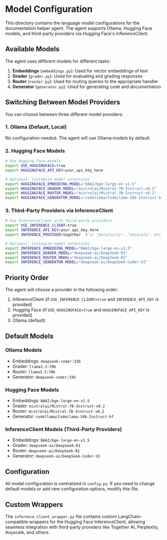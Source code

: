 # Model Configuration

This directory contains the language model configurations for the documentation helper agent. The agent supports Ollama, Hugging Face models, and third-party providers via Hugging Face's InferenceClient.

## Available Models

The agent uses different models for different tasks:

1. **Embeddings** (`embeddings.py`): Used for vector embeddings of text
2. **Grader** (`grader.py`): Used for evaluating and grading responses
3. **Router** (`router.py`): Used for routing queries to the appropriate handler
4. **Generator** (`generator.py`): Used for generating code and documentation

## Switching Between Model Providers

You can choose between three different model providers:

### 1. Ollama (Default, Local)

No configuration needed. The agent will use Ollama models by default.

### 2. Hugging Face Models

```bash
# Use Hugging Face models
export USE_HUGGINGFACE=true
export HUGGINGFACE_API_KEY=your_api_key_here

# Optional: Customize model selections
export HUGGINGFACE_EMBEDDING_MODEL="BAAI/bge-large-en-v1.5"
export HUGGINGFACE_GRADER_MODEL="mistralai/Mistral-7B-Instruct-v0.2"
export HUGGINGFACE_ROUTER_MODEL="mistralai/Mistral-7B-Instruct-v0.2"
export HUGGINGFACE_GENERATOR_MODEL="codellama/CodeLlama-34b-Instruct-hf"
```

### 3. Third-Party Providers via InferenceClient

```bash
# Use InferenceClient with third-party providers
export USE_INFERENCE_CLIENT=true
export INFERENCE_API_KEY=your_api_key_here
export INFERENCE_PROVIDER=together  # or "perplexity", "anyscale", etc.

# Optional: Customize model selections
export INFERENCE_EMBEDDING_MODEL="BAAI/bge-large-en-v1.5"
export INFERENCE_GRADER_MODEL="deepseek-ai/DeepSeek-R1"
export INFERENCE_ROUTER_MODEL="deepseek-ai/DeepSeek-R1"
export INFERENCE_GENERATOR_MODEL="deepseek-ai/DeepSeek-Coder-V2"
```

## Priority Order

The agent will choose a provider in the following order:
1. InferenceClient (if `USE_INFERENCE_CLIENT=true` and `INFERENCE_API_KEY` is provided)
2. Hugging Face (if `USE_HUGGINGFACE=true` and `HUGGINGFACE_API_KEY` is provided)
3. Ollama (default)

## Default Models

### Ollama Models
- Embeddings: `deepseek-coder:33b`
- Grader: `llama3.3:70b`
- Router: `llama3.3:70b`
- Generator: `deepseek-coder:33b`

### Hugging Face Models
- Embeddings: `BAAI/bge-large-en-v1.5`
- Grader: `mistralai/Mistral-7B-Instruct-v0.2`
- Router: `mistralai/Mistral-7B-Instruct-v0.2`
- Generator: `codellama/CodeLlama-34b-Instruct-hf`

### InferenceClient Models (Third-Party Providers)
- Embeddings: `BAAI/bge-large-en-v1.5`
- Grader: `deepseek-ai/DeepSeek-R1`
- Router: `deepseek-ai/DeepSeek-R1`
- Generator: `deepseek-ai/DeepSeek-Coder-V2`

## Configuration

All model configuration is centralized in `config.py`. If you need to change default models or add new configuration options, modify this file.

## Custom Wrappers

The `inference_client_wrapper.py` file contains custom LangChain-compatible wrappers for the Hugging Face InferenceClient, allowing seamless integration with third-party providers like Together AI, Perplexity, Anyscale, and others. 